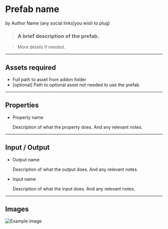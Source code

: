 # Prefab name
by Author Name (any social links|you wish to plug)

> ### A brief description of the prefab.

> More details if needed.

---

## Assets required

- Full path to asset from addon folder
- \[optional\] Path to optional asset not needed to use the prefab 

---

## Properties

- Property name

    Description of what the property does. And any relevant notes.

---

## Input / Output

- Output name

    Description of what the output does. And any relevant notes.

- Input name

    Description of what the input does. And any relevant notes.

---

## Images

![Example image](.images/example_image.png)